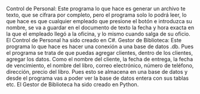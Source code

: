 Control de Personal: Este programa lo que hace es generar un archivo te texto, que se cifrara por completo, pero el programa solo lo podrá leer, lo que hace es que cualquier empleado que presione el botón e introduzca su nombre, se va a guardar en el documento de texto la fecha y hora exacta en la que el empleado llegó a la oficina, y lo mismo cuando salga de su oficio.
El Control de Personal ha sido creado en C#.
Gestor de Biblioteca: Este programa lo que hace es hacer una conexión a una base de datos .db. Pues el programa se trata de que puedas agregar clientes, dentro de los clientes, agregar los datos. Como el nombre del cliente, la fecha de entrega, la fecha de vencimiento, el nombre del libro, correo electrónico, número de teléfono, dirección, precio del libro. Pues esto se almacena en una base de datos y desde el programa vas a poder ver la base de datos entera con sus tablas etc.
El Gestor de Biblioteca ha sido creado en Python.

